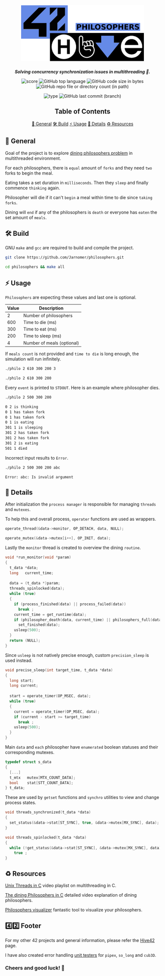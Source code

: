<h1 align="center">
  <img src="assets/philosophers.png" alt="philosophers" width="400">
</h1>

<p align="center">
    <b><i>Solving concurrency synchronization issues in multithreading 🧵.</i></b><br>
</p>

<p align="center">
  <img src="https://img.shields.io/badge/Score-100%2F100-lightgreen?style=for-the-badge" alt="score">
  <img src="https://img.shields.io/github/languages/top/Jarnomer/philosophers?style=for-the-badge&logo=c&label=%20&labelColor=gray&color=lightblue" alt="GitHub top language">
    <img src="https://img.shields.io/github/languages/code-size/Jarnomer/philosophers?style=for-the-badge&color=lightyellow" alt="GitHub code size in bytes">
  <img src="https://img.shields.io/github/directory-file-count/Jarnomer/philosophers/sources?style=for-the-badge&label=sources&color=pink" alt="GitHub repo file or directory count (in path)">
</p>

<p align="center">
    <img src="https://img.shields.io/badge/Type-Solo-violet?style=for-the-badge" alt="type">
  <img src="https://img.shields.io/github/last-commit/Jarnomer/philosophers/main?style=for-the-badge&color=red" alt="GitHub last commit (branch)">
</p>

<div align="center">

## Table of Contents
[📝 General](#-general)
[🛠️ Build](#️-build)
[⚡ Usage](#-usage)
[🚀 Details](#-details)
[♻️ Resources](#️-resources)

</div>

## 📝 General

Goal of the project is to explore [dining philosophers problem](https://en.wikipedia.org/wiki/Dining_philosophers_problem) in multithreaded environment.

For each philosophers, there is `equal` amount of `forks` and they need `two` forks to begin the meal.

Eating takes a set duration in `milliseconds`. Then they `sleep` and finally commence `thinking` again.

Philosopher will die if it can't `begin` a meal within time to die since `taking forks`.

Dining will `end` if any of the philosophers is `death` or everyone has `eaten` the set amount of `meals`.

## 🛠️ Build

GNU `make` and `gcc` are required to build and compile the project.

```bash
git clone https://github.com/Jarnomer/philosophers.git
```

```bash
cd philosophers && make all
```

## ⚡ Usage

`Philosophers` are expecting these values and last one is optional.

| Value | Description            |
|-------|------------------------|
| 2     | Number of philosophers |
| 600   | Time to die (ms)       |
| 300   | Time to eat (ms)       |
| 200   | Time to sleep (ms)     |
| 4     | Number of meals (optional)       |

If `meals count` is not provided and `time to die` is long enough, the simulation will run infinitely.

```bash
./philo 2 610 300 200 3
```

```bash
./philo 2 610 300 200
```

Every `event` is printed to `STDOUT`. Here is an example where philosopher dies. 

```bash
./philo 2 500 300 200
```

```bash
0 2 is thinking
0 1 has taken fork
0 1 has taken fork
0 1 is eating
301 1 is sleeping
301 2 has taken fork
301 2 has taken fork
301 2 is eating
501 1 died
```

Incorrect input results to `Error`.

```bash
./philo 2 500 300 200 abc
```

```bash
Error: abc: Is invalid argument
```

## 🚀 Details

After initialization the `process manager` is responsible for managing `threads` and `mutexes`.

To help this and overall process, `operater` functions are used as wrappers.

```c
operate_thread(&data->monitor, OP_DETACH, data, NULL);
```

```c
operate_mutex(&data->mutex[i++], OP_INIT, data);
```

Lastly the `monitor` thread is created to overview the dining `routine`.

```c
void *run_monitor(void *param)
{
  t_data *data;
  long   current_time;

  data = (t_data *)param;
  threads_spinlocked(data);
  while (true)
  {
    if (process_finished(data) || process_failed(data))
      break ;
    current_time = get_runtime(data);
    if (philosopher_death(data, current_time) || philosophers_full(data))
      set_finished(data);
    usleep(500);
  }
  return (NULL);
}
```

Since `usleep` is not natively precise enough, custom `precision_sleep` is used instead.

```c
void precise_sleep(int target_time, t_data *data)
{
  long start;
  long current;

  start = operate_timer(OP_MSEC, data);
  while (true)
  {
    current = operate_timer(OP_MSEC, data);
    if (current - start >= target_time)
      break ;
    usleep(500);
  }
}
```

Main `data` and `each` philosopher have `enumerated` boolean statuses and their corresponding mutexes.

```c
typedef struct s_data
{
  [...]
  t_mtx   mutex[MTX_COUNT_DATA];
  bool    stat[STT_COUNT_DATA];
} t_data;
```

These are used by `getset` functions and `synchro` utilities to view and change process states.

```c
void threads_synchronized(t_data *data)
{
  set_status(&data->stat[ST_SYNC], true, &data->mutex[MX_SYNC], data);
}
```

```c
void threads_spinlocked(t_data *data)
{
  while (!get_status(&data->stat[ST_SYNC], &data->mutex[MX_SYNC], data))
    true ;
}
```

## ♻️ Resources

[Unix Threads in C](https://www.youtube.com/watch?v=d9s_d28yJq0&list=PLfqABt5AS4FmuQf70psXrsMLEDQXNkLq2) video playlist on multithreading in C.

[The dining Philosophers in C](https://www.youtube.com/watch?v=zOpzGHwJ3MU) detailed video explanation of dining philosophers.

[Philosophers visualizer](https://nafuka11.github.io/philosophers-visualizer-v2/) fantastic tool to visualize your philosophers.

## 4️⃣2️⃣ Footer

For my other 42 projects and general information, please refer the [Hive42](https://github.com/Jarnomer/Hive42) page.

I have also created error handling [unit testers](https://github.com/Jarnomer/42Testers) for `pipex`, `so_long` and `cub3D`.

### Cheers and good luck! 🥳